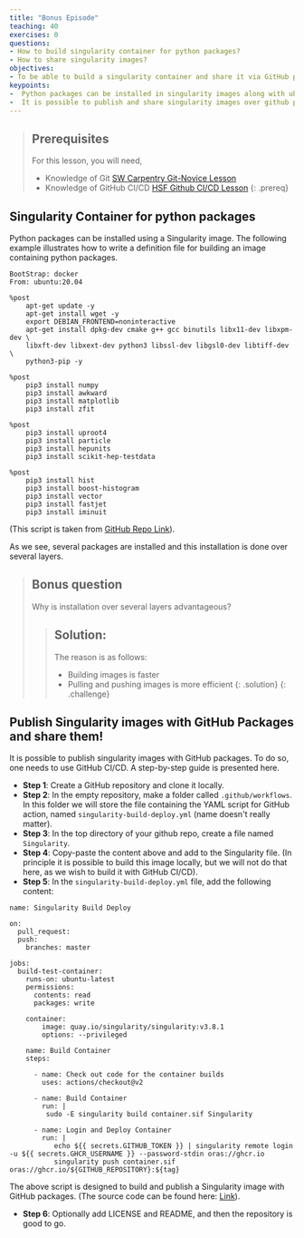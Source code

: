 ```yaml
---
title: "Bonus Episode"
teaching: 40
exercises: 0
questions:
- How to build singularity container for python packages?
- How to share singularity images?
objectives:
- To be able to build a singularity container and share it via GitHub packages
keypoints:
-  Python packages can be installed in singularity images along with ubuntu packages.
-  It is possible to publish and share singularity images over github packages.
---
```


> ## Prerequisites
> For this lesson, you will need,
> * Knowledge of Git [SW Carpentry Git-Novice Lesson](https://swcarpentry.github.io/git-novice/)
> * Knowledge of GitHub CI/CD [HSF Github CI/CD Lesson](https://github.com/hsf-training/hsf-training-cicd-github)
{: .prereq}

## Singularity Container for python packages

Python packages can be installed using a Singularity image. The following example illustrates how to write a definition file for building an image containing python packages.

```text
BootStrap: docker
From: ubuntu:20.04

%post
    apt-get update -y
    apt-get install wget -y
    export DEBIAN_FRONTEND=noninteractive
    apt-get install dpkg-dev cmake g++ gcc binutils libx11-dev libxpm-dev \
    libxft-dev libxext-dev python3 libssl-dev libgsl0-dev libtiff-dev \
    python3-pip -y

%post
    pip3 install numpy
    pip3 install awkward
    pip3 install matplotlib
    pip3 install zfit

%post
    pip3 install uproot4
    pip3 install particle
    pip3 install hepunits
    pip3 install scikit-hep-testdata

%post
    pip3 install hist
    pip3 install boost-histogram
    pip3 install vector
    pip3 install fastjet
    pip3 install iminuit
```
(This script is taken from [GitHub Repo Link](https://github.com/amanmdesai/singularity-scikit-hep)).


As we see, several packages are installed and this installation is done over several layers.


> ## Bonus question
> Why is installation over several layers advantageous?
>> ## Solution:
>> The reason is as follows:
>> - Building images is faster
>> - Pulling and pushing images is more efficient
> {: .solution}
{: .challenge}



## Publish Singularity images with GitHub Packages and share them!

It is possible to publish singularity images with GitHub packages. To do so, one needs to use GitHub CI/CD. A step-by-step guide is presented here.

* **Step 1**: Create a GitHub repository and clone it locally.
* **Step 2**: In the empty repository, make a folder called `.github/workflows`. In this folder we will store the file containing the YAML script for GitHub action, named `singularity-build-deploy.yml` (name doesn't really matter).
* **Step 3**: In the top directory of your github repo, create a file named `Singularity`.
* **Step 4**: Copy-paste the content above and add to the Singularity file. (In principle it is possible to build this image locally, but we will not do that here, as we wish to build it with GitHub CI/CD).
* **Step 5**: In the `singularity-build-deploy.yml` file, add the following content:

```text
name: Singularity Build Deploy

on:
  pull_request:
  push:
    branches: master

jobs:
  build-test-container:
    runs-on: ubuntu-latest
    permissions:
      contents: read
      packages: write

    container:
        image: quay.io/singularity/singularity:v3.8.1
        options: --privileged

    name: Build Container
    steps:

      - name: Check out code for the container builds
        uses: actions/checkout@v2

      - name: Build Container
        run: |
         sudo -E singularity build container.sif Singularity

      - name: Login and Deploy Container
        run: |
           echo ${{ secrets.GITHUB_TOKEN }} | singularity remote login -u ${{ secrets.GHCR_USERNAME }} --password-stdin oras://ghcr.io
           singularity push container.sif oras://ghcr.io/${GITHUB_REPOSITORY}:${tag}
```

The above script is designed to build and publish a Singularity image with GitHub packages.
(The source code can be found here: [Link](https://github.com/amanmdesai/hello-world-singularity)).

* **Step 6**: Optionally add LICENSE and README, and then the repository is good to go.
